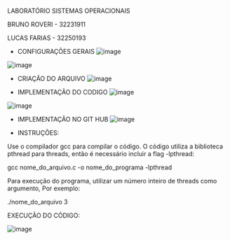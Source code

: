 LABORATÓRIO SISTEMAS OPERACIONAIS

BRUNO ROVERI - 32231911

LUCAS FARIAS - 32250193


 - CONFIGURAÇÕES GERAIS
![image](https://github.com/brunoroveri/LAB3SO/assets/142548195/9d0afec0-33d7-4848-a8bd-d814a82d434a)

![image](https://github.com/brunoroveri/LAB3SO/assets/142548195/9b9c5da3-a342-4350-b4f7-dc1fd867abf6)

 - CRIAÇÃO DO ARQUIVO
![image](https://github.com/brunoroveri/LAB3SO/assets/142548195/60c0f427-a243-4a76-924e-b0ffcdcb42aa)

 - IMPLEMENTAÇÃO DO CODIGO
![image](https://github.com/brunoroveri/LAB3SO/assets/142548195/7ab826ae-c50c-4062-a087-4a0de5be1cfa)

![image](https://github.com/brunoroveri/LAB3SO/assets/142548195/1902d21a-5c76-4566-8073-aa4eb882400b)

 - IMPLEMENTAÇÃO NO GIT HUB
![image](https://github.com/brunoroveri/LAB3SO/assets/142548195/26843119-2f65-4a74-b805-939ecf4bdc67)



 - INSTRUÇÕES:

Use o compilador gcc para compilar o código. O código utiliza a biblioteca pthread para threads, então é necessário incluir a flag -lpthread:

gcc nome_do_arquivo.c -o nome_do_programa -lpthread

Para execução do programa, utilizar um número inteiro de threads como argumento, Por exemplo:

./nome_do_arquivo 3

EXECUÇÃO DO CÓDIGO:

![image](https://github.com/brunoroveri/LAB3SO/assets/142548195/8c250334-736d-4c74-994b-fc97b8a74eb3)

